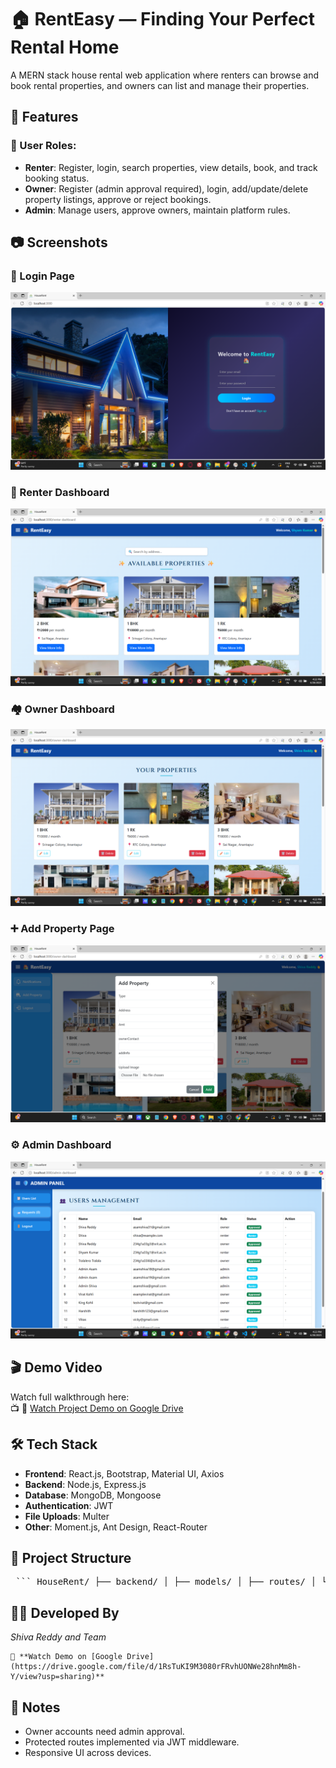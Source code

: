 # 🏠 RentEasy — Finding Your Perfect Rental Home

A MERN stack house rental web application where renters can browse and book rental properties, and owners can list and manage their properties.


## 🚀 Features

### 👤 User Roles:
- **Renter**: Register, login, search properties, view details, book, and track booking status.
- **Owner**: Register (admin approval required), login, add/update/delete property listings, approve or reject bookings.
- **Admin**: Manage users, approve owners, maintain platform rules.

## 📷 Screenshots

### 🔐 Login Page
![Login Page](./ProjectFiles/frontend/screenshots/login-page.png)

### 📝 Renter Dashboard
![Renter Dashboard](./ProjectFiles/frontend/screenshots/renter-page.png)

### 🏘️ Owner Dashboard
![Owner Dashboard](./ProjectFiles/frontend/screenshots/owner-page.png)

### ➕ Add Property Page
![Add Property](./ProjectFiles/frontend/screenshots/add-property.png)

### ⚙️ Admin Dashboard
![Admin Page](./ProjectFiles/frontend/screenshots/admin-page.png)



## 🎬 Demo Video

Watch full walkthrough here:  
📺 🎥 [Watch Project Demo on Google Drive](https://drive.google.com/file/d/1RsTuKI9M3080rFRvhUONWe28hnMm8h-Y/view?usp=sharing)



## 🛠️ Tech Stack

- **Frontend**: React.js, Bootstrap, Material UI, Axios
- **Backend**: Node.js, Express.js
- **Database**: MongoDB, Mongoose
- **Authentication**: JWT
- **File Uploads**: Multer
- **Other**: Moment.js, Ant Design, React-Router


## 📁 Project Structure

<pre> ``` HouseRent/ ├── backend/ │ ├── models/ │ ├── routes/ │ └── server.js ├── frontend/ │ ├── public/ │ ├── src/ │ ├── pages/ │ ├── components/ │ └── App.js, index.js ├── screenshots/ │ └── *.png (all demo screenshots) ├── .env └── README.md ``` </pre>




## 🧑‍💻 Developed By

   *Shiva Reddy and Team*

    🎥 **Watch Demo on [Google Drive](https://drive.google.com/file/d/1RsTuKI9M3080rFRvhUONWe28hnMm8h-Y/view?usp=sharing)**



## 📌 Notes

- Owner accounts need admin approval.
- Protected routes implemented via JWT middleware.
- Responsive UI across devices.